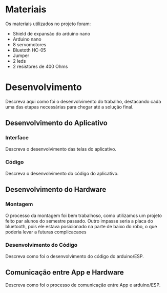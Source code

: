
# Materiais

Os materiais utilizados no projeto foram:
- Shield de expansão do arduino nano
- Arduino nano
- 8 servomotores
- Bluetoth HC-05
- Jumper
- 2 leds
- 2 resistores de 400 Ohms
  
# Desenvolvimento

Descreva aqui como foi o desenvolvimento do trabalho, destacando cada uma das etapas necessárias para chegar até a solução final.

## Desenvolvimento do Aplicativo

### Interface

Descreva o desenvolvimento das telas do aplicativo.

### Código

Descreva o desenvolvimento do código do aplicativo.

## Desenvolvimento do Hardware

### Montagem

O processo da montagem foi bem trabalhoso, como utilizamos um projeto feito par alunos do semestre passado. Outro impasse seria a placa do bluetooth, pois ele estava posicionado na parte de baixo do robo, o que poderia levar a futuras complicacaoes

### Desenvolvimento do Código

Descreva como foi o desenvolvimento do código do arduino/ESP.

## Comunicação entre App e Hardware

Descreva como foi o processo de comunicação entre App e arduino/ESP.
